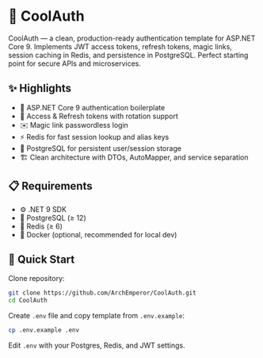 # 🔐 CoolAuth

CoolAuth — a clean, production-ready authentication template for ASP.NET Core 9. Implements JWT access tokens, refresh tokens, magic links, session caching in Redis, and persistence in PostgreSQL. Perfect starting point for secure APIs and microservices.

## ✨ Highlights

- 🚀 ASP.NET Core 9 authentication boilerplate
- 🔑 Access & Refresh tokens with rotation support
- ✉️ Magic link passwordless login
- ⚡ Redis for fast session lookup and alias keys
- 🐘 PostgreSQL for persistent user/session storage
- 🏗️ Clean architecture with DTOs, AutoMapper, and service separation

## 📋 Requirements

- ⚙️ .NET 9 SDK
- 🐘 PostgreSQL (≥ 12)
- 🔴 Redis (≥ 6)
- 🐳 Docker (optional, recommended for local dev)

## 🚀 Quick Start

Clone repository:
```bash
git clone https://github.com/ArchEmperor/CoolAuth.git
cd CoolAuth
```

Create `.env` file and copy template from `.env.example`:
```bash
cp .env.example .env
```

Edit `.env` with your Postgres, Redis, and JWT settings.
